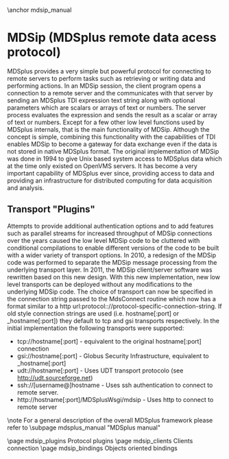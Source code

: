 \anchor mdsip_manual


MDSip (MDSplus remote data acess protocol)
==========================================

MDSplus provides a very simple but powerful protocol for connecting to remote
servers to perform tasks such as retrieving or writing data and performing actions.
In an MDSip session, the client program opens a connection to a remote server and
the communicates with that server by sending an MDSplus TDI expression text string
along with optional parameters which are scalars or arrays of text or numbers.
The server process evaluates the expression and sends the result as a scalar or
array of text or numbers. Except for a few other low level functions used by
MDSplus internals, that is the main functionality of MDSip. Although the concept
is simple, combining this functionality with the capabilities of TDI enables MDSip
to become a gateway for data exchange even if the data is not stored in native
MDSplus format. The original implementation of MDSip was done in 1994 to give
Unix based system access to MDSplus data which at the time only existed on
OpenVMS servers. It has become a very important capability of MDSplus ever since,
providing access to data and providing an infrastructure for distributed computing
for data acquisition and analysis.



Transport "Plugins"
-------------------

Attempts to provide additional authentication options and to add features such as
parallel streams for increased throughput of MDSip connections over the years caused
the low level MDSip code to be cluttered with conditional compilations to enable
different versions of the code to be built with a wider variety of transport options.
In 2010, a redesign of the MDSip code was performed to separate the MDSip message
processing from the underlying transport layer. In 2011, the MDSip client/server
software was rewritten based on this new design. With this new implementation, new
low level transports can be deployed without any modifications to the underlying
MDSip code. The choice of transport can now be specified in the connection string
passed to the MdsConnect routine which now has a format similar to a http
url:protocol:://protocol-specific-connection-string.
If old style connection strings are used (i.e. hostname[:port] or _hostname[:port])
they default to tcp and gsi transports respectively. In the initial implementation
the following transports were supported:

  * tcp://hostname[:port] - equivalent to the original hostname[:port] connection
  * gsi://hostname[:port] - Globus Security Infrastructure, equivalent to _hostname[:port]
  * udt://hostname[:port] - Uses UDT transport protocolo (see http://udt.sourceforge.net)
  * ssh://[username@]hostname - Uses ssh authentication to connect to remote server.
  * http://hostname[:port]/MDSplusWsgi/mdsip - Uses http to connect to remote server


\note For a general description of the overall MDSplus framework please refer to 
      \subpage mdsplus_manual "MDSplus manual"





\page mdsip_plugins  Protocol plugins
\page mdsip_clients  Clients connection
\page mdsip_bindings Objects oriented bindings
